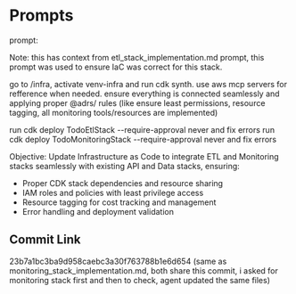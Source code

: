 # Prompts

prompt:

Note: this has context from etl_stack_implementation.md prompt, this prompt was used to ensure IaC was correct for this stack.

go to /infra, activate venv-infra and run cdk synth. use aws mcp servers for refference when needed. ensure everything is connected seamlessly and applying proper @adrs/ rules (like ensure least permissions, resource tagging, all monitoring tools/resources are implemented)


run cdk deploy TodoEtlStack --require-approval never and fix errors
run cdk deploy TodoMonitoringStack --require-approval never and fix errors


Objective:
Update Infrastructure as Code to integrate ETL and Monitoring stacks seamlessly with existing API and Data stacks, ensuring:
- Proper CDK stack dependencies and resource sharing
- IAM roles and policies with least privilege access
- Resource tagging for cost tracking and management
- Error handling and deployment validation

## Commit Link
23b7a1bc3ba9d958caebc3a30f763788b1e6d654 (same as monitoring_stack_implementation.md, both share this commit, i asked for monitoring stack first and then to check, agent updated the same files)
